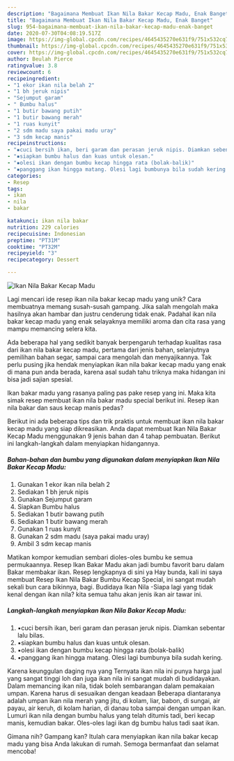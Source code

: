 ```yaml
---
description: "Bagaimana Membuat Ikan Nila Bakar Kecap Madu, Enak Banget"
title: "Bagaimana Membuat Ikan Nila Bakar Kecap Madu, Enak Banget"
slug: 954-bagaimana-membuat-ikan-nila-bakar-kecap-madu-enak-banget
date: 2020-07-30T04:08:19.517Z
image: https://img-global.cpcdn.com/recipes/4645435270e631f9/751x532cq70/ikan-nila-bakar-kecap-madu-foto-resep-utama.jpg
thumbnail: https://img-global.cpcdn.com/recipes/4645435270e631f9/751x532cq70/ikan-nila-bakar-kecap-madu-foto-resep-utama.jpg
cover: https://img-global.cpcdn.com/recipes/4645435270e631f9/751x532cq70/ikan-nila-bakar-kecap-madu-foto-resep-utama.jpg
author: Beulah Pierce
ratingvalue: 3.8
reviewcount: 6
recipeingredient:
- "1 ekor ikan nila belah 2"
- "1 bh jeruk nipis"
- "Sejumput garam"
- " Bumbu halus"
- "1 butir bawang putih"
- "1 butir bawang merah"
- "1 ruas kunyit"
- "2 sdm madu saya pakai madu uray"
- "3 sdm kecap manis"
recipeinstructions:
- "▪️cuci bersih ikan, beri garam dan perasan jeruk nipis. Diamkan sebentar lalu bilas."
- "▪️siapkan bumbu halus dan kuas untuk olesan."
- "▪️olesi ikan dengan bumbu kecap hingga rata (bolak-balik)"
- "▪️panggang ikan hingga matang. Olesi lagi bumbunya bila sudah kering."
categories:
- Resep
tags:
- ikan
- nila
- bakar

katakunci: ikan nila bakar 
nutrition: 229 calories
recipecuisine: Indonesian
preptime: "PT31M"
cooktime: "PT32M"
recipeyield: "3"
recipecategory: Dessert

---
```



![Ikan Nila Bakar Kecap Madu](https://img-global.cpcdn.com/recipes/4645435270e631f9/751x532cq70/ikan-nila-bakar-kecap-madu-foto-resep-utama.jpg)

Lagi mencari ide resep ikan nila bakar kecap madu yang unik? Cara membuatnya memang susah-susah gampang. Jika salah mengolah maka hasilnya akan hambar dan justru cenderung tidak enak. Padahal ikan nila bakar kecap madu yang enak selayaknya memiliki aroma dan cita rasa yang mampu memancing selera kita.

Ada beberapa hal yang sedikit banyak berpengaruh terhadap kualitas rasa dari ikan nila bakar kecap madu, pertama dari jenis bahan, selanjutnya pemilihan bahan segar, sampai cara mengolah dan menyajikannya. Tak perlu pusing jika hendak menyiapkan ikan nila bakar kecap madu yang enak di mana pun anda berada, karena asal sudah tahu triknya maka hidangan ini bisa jadi sajian spesial.

Ikan bakar madu yang rasanya paling pas pake resep yang ini. Maka kita simak resep membuat ikan nila bakar madu special berikut ini. Resep ikan nila bakar dan saus kecap manis pedas?


Berikut ini ada beberapa tips dan trik praktis untuk membuat ikan nila bakar kecap madu yang siap dikreasikan. Anda dapat membuat Ikan Nila Bakar Kecap Madu menggunakan 9 jenis bahan dan 4 tahap pembuatan. Berikut ini langkah-langkah dalam menyiapkan hidangannya.

<!--inarticleads1-->

##### Bahan-bahan dan bumbu yang digunakan dalam menyiapkan Ikan Nila Bakar Kecap Madu:

1. Gunakan 1 ekor ikan nila belah 2
1. Sediakan 1 bh jeruk nipis
1. Gunakan Sejumput garam
1. Siapkan  Bumbu halus
1. Sediakan 1 butir bawang putih
1. Sediakan 1 butir bawang merah
1. Gunakan 1 ruas kunyit
1. Gunakan 2 sdm madu (saya pakai madu uray)
1. Ambil 3 sdm kecap manis


Matikan kompor kemudian sembari dioles-oles bumbu ke semua permukaannya. Resep Ikan Bakar Madu akan jadi bumbu favorit baru dalam Bakar membakar ikan. Resep lengkapnya di sini ya Hay bunda, kali ini saya membuat Resep Ikan Nila Bakar Bumbu Kecap Special, ini sangat mudah sekali bun cara bikinnya, bagi. Budidaya Ikan Nila -Siapa lagi yang tidak kenal dengan ikan nila? kita semua tahu akan jenis ikan air tawar ini. 

<!--inarticleads2-->

##### Langkah-langkah menyiapkan Ikan Nila Bakar Kecap Madu:

1. ▪️cuci bersih ikan, beri garam dan perasan jeruk nipis. Diamkan sebentar lalu bilas.
1. ▪️siapkan bumbu halus dan kuas untuk olesan.
1. ▪️olesi ikan dengan bumbu kecap hingga rata (bolak-balik)
1. ▪️panggang ikan hingga matang. Olesi lagi bumbunya bila sudah kering.


Karena keunggulan daging nya yang Ternyata ikan nila ini punya harga jual yang sangat tinggi loh dan juga ikan nila ini sangat mudah di budidayakan. Dalam memancing ikan nila, tidak boleh sembarangan dalam pemakaian umpan. Karena harus di sesuaikan dengan keadaan Beberapa diantaranya adalah umpan ikan nila merah yang jitu, di kolam, liar, babon, di sungai, air payau, air keruh, di kolam harian, di danau toba sampai dengan umpan ikan. Lumuri ikan nila dengan bumbu halus yang telah ditumis tadi, beri kecap manis, kemudian bakar. Oles-oles lagi ikan dg bumbu halus tadi saat ikan. 

Gimana nih? Gampang kan? Itulah cara menyiapkan ikan nila bakar kecap madu yang bisa Anda lakukan di rumah. Semoga bermanfaat dan selamat mencoba!
